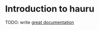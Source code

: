 # Introduction to hauru

TODO: write [great documentation](http://jacobian.org/writing/great-documentation/what-to-write/)
